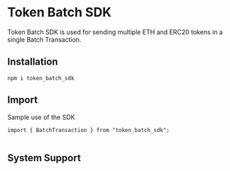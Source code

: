 # Token Batch SDK

Token Batch SDK is used for sending multiple ETH and ERC20 tokens in a single Batch Transaction.

## Installation
`npm i token_batch_sdk`

## Import
Sample use of the SDK

```
import { BatchTransaction } from "token_batch_sdk";


```

## System Support

###